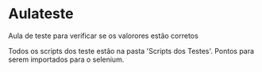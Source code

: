 # Aulateste
Aula de teste para verificar se os valorores estão corretos

Todos os scripts dos teste estão na pasta 'Scripts dos Testes'. Pontos para serem importados para o selenium.
